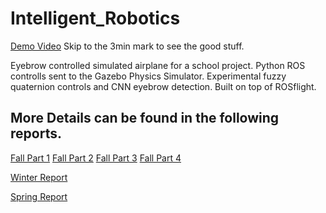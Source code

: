 # Intelligent_Robotics
[Demo Video](https://www.youtube.com/watch?v=bdgWkd1_0Ak)
Skip to the 3min mark to see the good stuff.

Eyebrow controlled simulated airplane for a school project.
Python ROS controlls sent to the Gazebo Physics Simulator.
Experimental fuzzy quaternion controls and CNN eyebrow detection.
Built on top of ROSflight.

## More Details can be found in the following reports.

[Fall Part 1](reports/Fall/HW1/main.pdf)
[Fall Part 2](reports/Fall/HW2/main.pdf)
[Fall Part 3](reports/Fall/HW3/main.pdf)
[Fall Part 4](reports/Fall/HW4/main.pdf)

[Winter Report](reports/Winter/Final_Report/Trenton_Ruf_IntRob_Winter_Report.pdf)

[Spring Report](reports/Spring/Final_Report/main.pdf)

